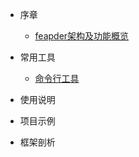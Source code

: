 * 序章
  * [feapder架构及功能概览](foreword/foreword_01.md)

* 常用工具
  * [命令行工具](command/cmdline.md)

* 使用说明

* 项目示例

* 框架剖析
